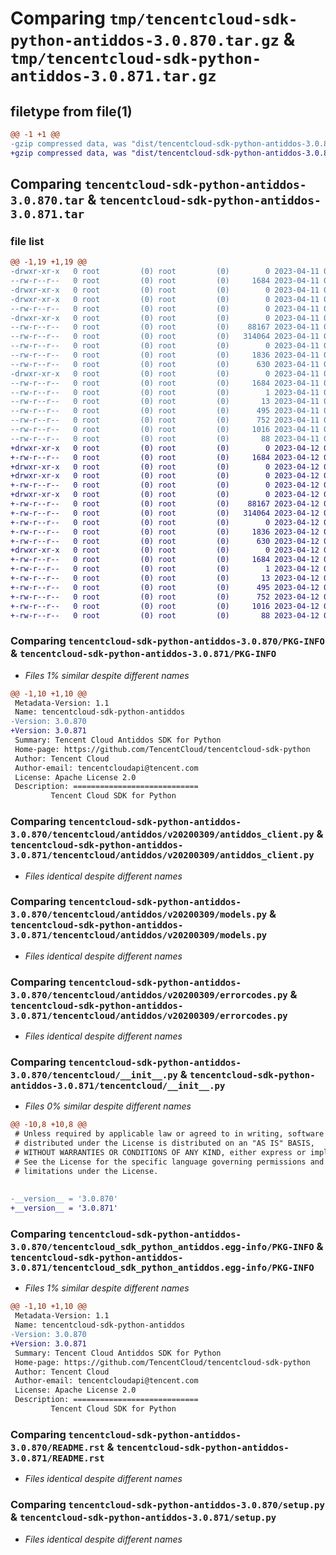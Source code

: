 # Comparing `tmp/tencentcloud-sdk-python-antiddos-3.0.870.tar.gz` & `tmp/tencentcloud-sdk-python-antiddos-3.0.871.tar.gz`

## filetype from file(1)

```diff
@@ -1 +1 @@
-gzip compressed data, was "dist/tencentcloud-sdk-python-antiddos-3.0.870.tar", last modified: Tue Apr 11 03:19:19 2023, max compression
+gzip compressed data, was "dist/tencentcloud-sdk-python-antiddos-3.0.871.tar", last modified: Wed Apr 12 00:14:59 2023, max compression
```

## Comparing `tencentcloud-sdk-python-antiddos-3.0.870.tar` & `tencentcloud-sdk-python-antiddos-3.0.871.tar`

### file list

```diff
@@ -1,19 +1,19 @@
-drwxr-xr-x   0 root         (0) root         (0)        0 2023-04-11 03:19:19.000000 tencentcloud-sdk-python-antiddos-3.0.870/
--rw-r--r--   0 root         (0) root         (0)     1684 2023-04-11 03:19:19.000000 tencentcloud-sdk-python-antiddos-3.0.870/PKG-INFO
-drwxr-xr-x   0 root         (0) root         (0)        0 2023-04-11 03:19:19.000000 tencentcloud-sdk-python-antiddos-3.0.870/tencentcloud/
-drwxr-xr-x   0 root         (0) root         (0)        0 2023-04-11 03:19:19.000000 tencentcloud-sdk-python-antiddos-3.0.870/tencentcloud/antiddos/
--rw-r--r--   0 root         (0) root         (0)        0 2023-04-11 03:19:19.000000 tencentcloud-sdk-python-antiddos-3.0.870/tencentcloud/antiddos/__init__.py
-drwxr-xr-x   0 root         (0) root         (0)        0 2023-04-11 03:19:19.000000 tencentcloud-sdk-python-antiddos-3.0.870/tencentcloud/antiddos/v20200309/
--rw-r--r--   0 root         (0) root         (0)    88167 2023-04-11 03:19:19.000000 tencentcloud-sdk-python-antiddos-3.0.870/tencentcloud/antiddos/v20200309/antiddos_client.py
--rw-r--r--   0 root         (0) root         (0)   314064 2023-04-11 03:19:19.000000 tencentcloud-sdk-python-antiddos-3.0.870/tencentcloud/antiddos/v20200309/models.py
--rw-r--r--   0 root         (0) root         (0)        0 2023-04-11 03:19:19.000000 tencentcloud-sdk-python-antiddos-3.0.870/tencentcloud/antiddos/v20200309/__init__.py
--rw-r--r--   0 root         (0) root         (0)     1836 2023-04-11 03:19:19.000000 tencentcloud-sdk-python-antiddos-3.0.870/tencentcloud/antiddos/v20200309/errorcodes.py
--rw-r--r--   0 root         (0) root         (0)      630 2023-04-11 03:19:19.000000 tencentcloud-sdk-python-antiddos-3.0.870/tencentcloud/__init__.py
-drwxr-xr-x   0 root         (0) root         (0)        0 2023-04-11 03:19:19.000000 tencentcloud-sdk-python-antiddos-3.0.870/tencentcloud_sdk_python_antiddos.egg-info/
--rw-r--r--   0 root         (0) root         (0)     1684 2023-04-11 03:19:19.000000 tencentcloud-sdk-python-antiddos-3.0.870/tencentcloud_sdk_python_antiddos.egg-info/PKG-INFO
--rw-r--r--   0 root         (0) root         (0)        1 2023-04-11 03:19:19.000000 tencentcloud-sdk-python-antiddos-3.0.870/tencentcloud_sdk_python_antiddos.egg-info/dependency_links.txt
--rw-r--r--   0 root         (0) root         (0)       13 2023-04-11 03:19:19.000000 tencentcloud-sdk-python-antiddos-3.0.870/tencentcloud_sdk_python_antiddos.egg-info/top_level.txt
--rw-r--r--   0 root         (0) root         (0)      495 2023-04-11 03:19:19.000000 tencentcloud-sdk-python-antiddos-3.0.870/tencentcloud_sdk_python_antiddos.egg-info/SOURCES.txt
--rw-r--r--   0 root         (0) root         (0)      752 2023-04-11 03:19:19.000000 tencentcloud-sdk-python-antiddos-3.0.870/README.rst
--rw-r--r--   0 root         (0) root         (0)     1016 2023-04-11 03:19:19.000000 tencentcloud-sdk-python-antiddos-3.0.870/setup.py
--rw-r--r--   0 root         (0) root         (0)       88 2023-04-11 03:19:19.000000 tencentcloud-sdk-python-antiddos-3.0.870/setup.cfg
+drwxr-xr-x   0 root         (0) root         (0)        0 2023-04-12 00:14:59.000000 tencentcloud-sdk-python-antiddos-3.0.871/
+-rw-r--r--   0 root         (0) root         (0)     1684 2023-04-12 00:14:59.000000 tencentcloud-sdk-python-antiddos-3.0.871/PKG-INFO
+drwxr-xr-x   0 root         (0) root         (0)        0 2023-04-12 00:14:59.000000 tencentcloud-sdk-python-antiddos-3.0.871/tencentcloud/
+drwxr-xr-x   0 root         (0) root         (0)        0 2023-04-12 00:14:59.000000 tencentcloud-sdk-python-antiddos-3.0.871/tencentcloud/antiddos/
+-rw-r--r--   0 root         (0) root         (0)        0 2023-04-12 00:14:58.000000 tencentcloud-sdk-python-antiddos-3.0.871/tencentcloud/antiddos/__init__.py
+drwxr-xr-x   0 root         (0) root         (0)        0 2023-04-12 00:14:59.000000 tencentcloud-sdk-python-antiddos-3.0.871/tencentcloud/antiddos/v20200309/
+-rw-r--r--   0 root         (0) root         (0)    88167 2023-04-12 00:14:58.000000 tencentcloud-sdk-python-antiddos-3.0.871/tencentcloud/antiddos/v20200309/antiddos_client.py
+-rw-r--r--   0 root         (0) root         (0)   314064 2023-04-12 00:14:58.000000 tencentcloud-sdk-python-antiddos-3.0.871/tencentcloud/antiddos/v20200309/models.py
+-rw-r--r--   0 root         (0) root         (0)        0 2023-04-12 00:14:58.000000 tencentcloud-sdk-python-antiddos-3.0.871/tencentcloud/antiddos/v20200309/__init__.py
+-rw-r--r--   0 root         (0) root         (0)     1836 2023-04-12 00:14:58.000000 tencentcloud-sdk-python-antiddos-3.0.871/tencentcloud/antiddos/v20200309/errorcodes.py
+-rw-r--r--   0 root         (0) root         (0)      630 2023-04-12 00:14:58.000000 tencentcloud-sdk-python-antiddos-3.0.871/tencentcloud/__init__.py
+drwxr-xr-x   0 root         (0) root         (0)        0 2023-04-12 00:14:59.000000 tencentcloud-sdk-python-antiddos-3.0.871/tencentcloud_sdk_python_antiddos.egg-info/
+-rw-r--r--   0 root         (0) root         (0)     1684 2023-04-12 00:14:58.000000 tencentcloud-sdk-python-antiddos-3.0.871/tencentcloud_sdk_python_antiddos.egg-info/PKG-INFO
+-rw-r--r--   0 root         (0) root         (0)        1 2023-04-12 00:14:58.000000 tencentcloud-sdk-python-antiddos-3.0.871/tencentcloud_sdk_python_antiddos.egg-info/dependency_links.txt
+-rw-r--r--   0 root         (0) root         (0)       13 2023-04-12 00:14:58.000000 tencentcloud-sdk-python-antiddos-3.0.871/tencentcloud_sdk_python_antiddos.egg-info/top_level.txt
+-rw-r--r--   0 root         (0) root         (0)      495 2023-04-12 00:14:59.000000 tencentcloud-sdk-python-antiddos-3.0.871/tencentcloud_sdk_python_antiddos.egg-info/SOURCES.txt
+-rw-r--r--   0 root         (0) root         (0)      752 2023-04-12 00:14:58.000000 tencentcloud-sdk-python-antiddos-3.0.871/README.rst
+-rw-r--r--   0 root         (0) root         (0)     1016 2023-04-12 00:14:58.000000 tencentcloud-sdk-python-antiddos-3.0.871/setup.py
+-rw-r--r--   0 root         (0) root         (0)       88 2023-04-12 00:14:59.000000 tencentcloud-sdk-python-antiddos-3.0.871/setup.cfg
```

### Comparing `tencentcloud-sdk-python-antiddos-3.0.870/PKG-INFO` & `tencentcloud-sdk-python-antiddos-3.0.871/PKG-INFO`

 * *Files 1% similar despite different names*

```diff
@@ -1,10 +1,10 @@
 Metadata-Version: 1.1
 Name: tencentcloud-sdk-python-antiddos
-Version: 3.0.870
+Version: 3.0.871
 Summary: Tencent Cloud Antiddos SDK for Python
 Home-page: https://github.com/TencentCloud/tencentcloud-sdk-python
 Author: Tencent Cloud
 Author-email: tencentcloudapi@tencent.com
 License: Apache License 2.0
 Description: ============================
         Tencent Cloud SDK for Python
```

### Comparing `tencentcloud-sdk-python-antiddos-3.0.870/tencentcloud/antiddos/v20200309/antiddos_client.py` & `tencentcloud-sdk-python-antiddos-3.0.871/tencentcloud/antiddos/v20200309/antiddos_client.py`

 * *Files identical despite different names*

### Comparing `tencentcloud-sdk-python-antiddos-3.0.870/tencentcloud/antiddos/v20200309/models.py` & `tencentcloud-sdk-python-antiddos-3.0.871/tencentcloud/antiddos/v20200309/models.py`

 * *Files identical despite different names*

### Comparing `tencentcloud-sdk-python-antiddos-3.0.870/tencentcloud/antiddos/v20200309/errorcodes.py` & `tencentcloud-sdk-python-antiddos-3.0.871/tencentcloud/antiddos/v20200309/errorcodes.py`

 * *Files identical despite different names*

### Comparing `tencentcloud-sdk-python-antiddos-3.0.870/tencentcloud/__init__.py` & `tencentcloud-sdk-python-antiddos-3.0.871/tencentcloud/__init__.py`

 * *Files 0% similar despite different names*

```diff
@@ -10,8 +10,8 @@
 # Unless required by applicable law or agreed to in writing, software
 # distributed under the License is distributed on an "AS IS" BASIS,
 # WITHOUT WARRANTIES OR CONDITIONS OF ANY KIND, either express or implied.
 # See the License for the specific language governing permissions and
 # limitations under the License.
 
 
-__version__ = '3.0.870'
+__version__ = '3.0.871'
```

### Comparing `tencentcloud-sdk-python-antiddos-3.0.870/tencentcloud_sdk_python_antiddos.egg-info/PKG-INFO` & `tencentcloud-sdk-python-antiddos-3.0.871/tencentcloud_sdk_python_antiddos.egg-info/PKG-INFO`

 * *Files 1% similar despite different names*

```diff
@@ -1,10 +1,10 @@
 Metadata-Version: 1.1
 Name: tencentcloud-sdk-python-antiddos
-Version: 3.0.870
+Version: 3.0.871
 Summary: Tencent Cloud Antiddos SDK for Python
 Home-page: https://github.com/TencentCloud/tencentcloud-sdk-python
 Author: Tencent Cloud
 Author-email: tencentcloudapi@tencent.com
 License: Apache License 2.0
 Description: ============================
         Tencent Cloud SDK for Python
```

### Comparing `tencentcloud-sdk-python-antiddos-3.0.870/README.rst` & `tencentcloud-sdk-python-antiddos-3.0.871/README.rst`

 * *Files identical despite different names*

### Comparing `tencentcloud-sdk-python-antiddos-3.0.870/setup.py` & `tencentcloud-sdk-python-antiddos-3.0.871/setup.py`

 * *Files identical despite different names*

